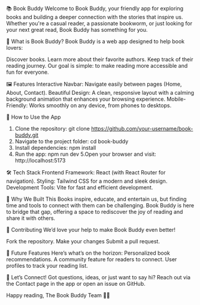📚 Book Buddy
Welcome to Book Buddy, your friendly app for exploring books and building a deeper connection with the stories that inspire us. Whether you're a casual reader, a passionate bookworm, or just looking for your next great read, Book Buddy has something for you.

🌟 What is Book Buddy?
Book Buddy is a web app designed to help book lovers:

Discover books.
Learn more about their favorite authors.
Keep track of their reading journey.
Our goal is simple: to make reading more accessible and fun for everyone.

🖼️ Features
Interactive Navbar: Navigate easily between pages (Home, About, Contact).
Beautiful Design: A clean, responsive layout with a calming background animation that enhances your browsing experience.
Mobile-Friendly: Works smoothly on any device, from phones to desktops.

🚀 How to Use the App
1. Clone the repository:
git clone https://github.com/your-username/book-buddy.git
2. Navigate to the project folder:
cd book-buddy
3. Install dependencies:
npm install
4. Run the app:
npm run dev
5.Open your browser and visit:
http://localhost:5173

🛠️ Tech Stack
Frontend Framework: React (with React Router for navigation).
Styling: Tailwind CSS for a modern and sleek design.
Development Tools: Vite for fast and efficient development.

🌈 Why We Built This
Books inspire, educate, and entertain us, but finding time and tools to connect with them can be challenging. Book Buddy is here to bridge that gap, offering a space to rediscover the joy of reading and share it with others.

🤝 Contributing
We’d love your help to make Book Buddy even better!

Fork the repository.
Make your changes
Submit a pull request.

📝 Future Features
Here’s what’s on the horizon:
Personalized book recommendations.
A community feature for readers to connect.
User profiles to track your reading list.

💌 Let’s Connect!
Got questions, ideas, or just want to say hi? Reach out via the Contact page in the app or open an issue on GitHub.

Happy reading,
The Book Buddy Team 📖✨
